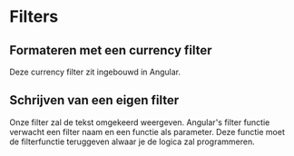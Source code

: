 # Filters

## Formateren met een currency filter

Deze currency filter zit ingebouwd in Angular.

## Schrijven van een eigen filter

Onze filter zal de tekst omgekeerd weergeven. Angular's filter
functie verwacht een filter naam en een functie als parameter. Deze functie moet 
de filterfunctie teruggeven alwaar je de logica zal programmeren.